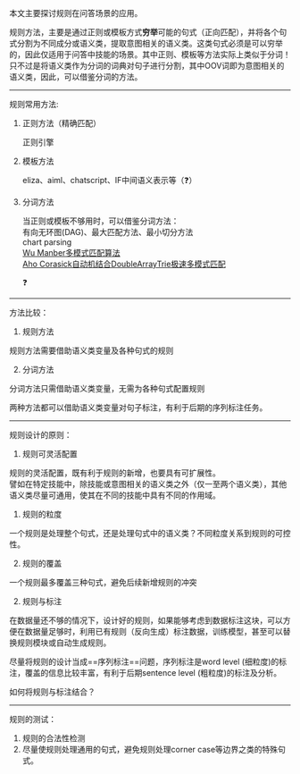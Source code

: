本文主要探讨规则在问答场景的应用。

​	规则方法，主要是通过正则或模板方式**穷举**可能的句式（正向匹配），并将各个句式分割为不同成分或语义类，提取意图相关的语义类。这类句式必须是可以穷举的，因此仅适用于问答中技能的场景。其中正则、模板等方法实际上类似于分词！只不过是将语义类作为分词的词典对句子进行分割，其中OOV词即为意图相关的语义类，因此，可以借鉴分词的方法。

---

规则常用方法:

1. 正则方法（精确匹配）

   正则引擎

2. 模板方法

   eliza、aiml、chatscript、IF中间语义表示等（:question:）

3. 分词方法

   当正则或模板不够用时，可以借鉴分词方法：<br>有向无环图(DAG)、最大匹配方法、最小切分方法<br>chart parsing<br>[Wu Manber多模式匹配算法](http://www.hankcs.com/program/algorithm/wu-manber.html)<br>[Aho Corasick自动机结合DoubleArrayTrie极速多模式匹配](http://www.hankcs.com/program/algorithm/aho-corasick-double-array-trie.html)

   :question:

---

方法比较：

1. 规则方法

规则方法需要借助语义类变量及各种句式的规则

2. 分词方法

分词方法只需借助语义类变量，无需为各种句式配置规则

两种方法都可以借助语义类变量对句子标注，有利于后期的序列标注任务。

---

规则设计的原则：

1. 规则可灵活配置

规则的灵活配置，既有利于规则的新增，也要具有可扩展性。<br>譬如在特定技能中，除技能或意图相关的语义类之外（仅一至两个语义类），其他语义类尽量可通用，使其在不同的技能中具有不同的作用域。

1) 规则的粒度

一个规则是处理整个句式，还是处理句式中的语义类？不同粒度关系到规则的可控性。

2) 规则的覆盖

一个规则最多覆盖三种句式，避免后续新增规则的冲突

2. 规则与标注

在数据量还不够的情况下，设计好的规则，如果能够考虑到数据标注这块，可以方便在数据量足够时，利用已有规则（反向生成）标注数据，训练模型，甚至可以替换规则模块或自动生成规则。

尽量将规则的设计当成==序列标注==问题，序列标注是word level (细粒度)的标注，覆盖的信息比较丰富，有利于后期sentence level (粗粒度)的标注及分析。

如何将规则与标注结合？

---

规则的测试：

1. 规则的合法性检测
2. 尽量使规则处理通用的句式，避免规则处理corner case等边界之类的特殊句式。



